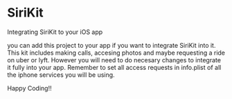 # SiriKit
Integrating SiriKit to your iOS app

you can add this project to your app if you want to integrate SiriKit into it. This kit includes making calls, accesing photos and maybe requesting a ride on uber or lyft. However you will need to do necesary changes to integrate it fully into your app. Remember to set all access requests in info.plist of all the iphone services you will be using. 

Happy Coding!!
